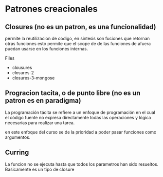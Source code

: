 # Patrones creacionales

## Closures (no es un patron, es una funcionalidad)

permite la reutilizacion de codigo, en sintesis son fuciones que retornan otras funciones esto permite 
que el scope de de las funciones de afuera puedan usarse en los funciones internas.

Files
 - clousures
 - closures-2
 - closures-3-mongose


## Progracion tacita, o de punto libre (no es un patron es en paradigma)

La programación tácita se refiere a un enfoque de programación en el cual el código fuente no 
expresa directamente todas las operaciones y lógica necesarias para realizar una tarea.

en este enfoque del curso se de la prioridad a poder pasar funciones como argumentos.


## Curring 

La funcion no se ejecuta hasta que todos los parametros han sido resueltos. Basicamente es un tipo de closure








